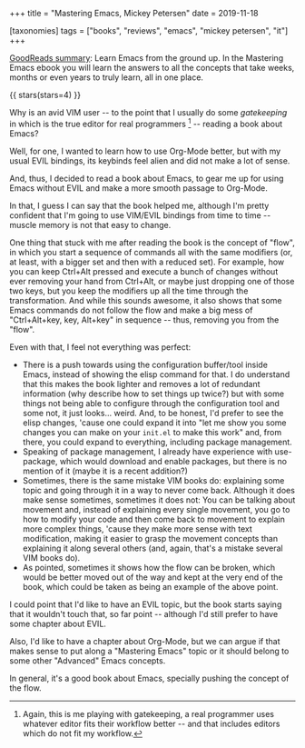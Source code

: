 +++
title = "Mastering Emacs, Mickey Petersen"
date = 2019-11-18

[taxonomies]
tags = ["books", "reviews", "emacs", "mickey petersen", "it"]
+++

[GoodReads summary](https://www.goodreads.com/book/show/25587882-mastering-emacs):
Learn Emacs from the ground up. In the Mastering Emacs ebook you will learn
the answers to all the concepts that take weeks, months or even years to truly
learn, all in one place.

<!-- more -->

{{ stars(stars=4) }}

Why is an avid VIM user -- to the point that I usually do some *gatekeeping* in
which is the true editor for real programmers [^1] -- reading a book about
Emacs?

Well, for one, I wanted to learn how to use Org-Mode better, but with my usual
EVIL bindings, its keybinds feel alien and did not make a lot of sense.

And, thus, I decided to read a book about Emacs, to gear me up for using Emacs
without EVIL and make a more smooth passage to Org-Mode.

In that, I guess I can say that the book helped me, although I'm pretty
confident that I'm going to use VIM/EVIL bindings from time to time -- muscle
memory is not that easy to change.

One thing that stuck with me after reading the book is the concept of "flow",
in which you start a sequence of commands all with the same modifiers (or, at
least, with a bigger set and then with a reduced set). For example, how you
can keep Ctrl+Alt pressed and execute a bunch of changes without ever removing
your hand from Ctrl+Alt, or maybe just dropping one of those two keys, but you
keep the modifiers up all the time through the transformation. And while this
sounds awesome, it also shows that some Emacs commands do not follow the flow
and make a big mess of "Ctrl+Alt+key, key, Alt+key" in sequence -- thus,
removing you from the "flow".

Even with that, I feel not everything was perfect:

- There is a push towards using the configuration buffer/tool inside Emacs,
  instead of showing the elisp command for that. I do understand that this
  makes the book lighter and removes a lot of redundant information (why
  describe how to set things up twice?) but with some things not being able to
  configure through the configuration tool and some not, it just looks...
  weird. And, to be honest, I'd prefer to see the elisp changes, 'cause one
  could expand it into "let me show you some changes you can make on your
  `init.el` to make this work" and, from there, you could expand to everything,
  including package management.
- Speaking of package management, I already have experience with use-package,
  which would download and enable packages, but there is no mention of it
  (maybe it is a recent addition?)
- Sometimes, there is the same mistake VIM books do: explaining some topic and
  going through it in a way to never come back. Although it does make sense
  sometimes, sometimes it does not: You can be talking about movement and,
  instead of explaining every single movement, you go to how to modify your
  code and then come back to movement to explain more complex things, 'cause
  they make more sense with text modification, making it easier to grasp the
  movement concepts than explaining it along several others (and, again,
  that's a mistake several VIM books do).
- As pointed, sometimes it shows how the flow can be broken, which would be
  better moved out of the way and kept at the very end of the book, which
  could be taken as being an example of the above point.

I could point that I'd like to have an EVIL topic, but the book starts saying
that it wouldn't touch that, so far point -- although I'd still prefer to have
some chapter about EVIL.

Also, I'd like to have a chapter about Org-Mode, but we can argue if that
makes sense to put along a "Mastering Emacs" topic or it should belong to some
other "Advanced" Emacs concepts.

In general, it's a good book about Emacs, specially pushing the concept of the
flow.

[^1]: Again, this is me playing with gatekeeping, a real programmer uses
  whatever editor fits their workflow better -- and that includes editors
  which do not fit my workflow.
